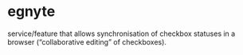 # egnyte
service/feature that allows synchronisation of checkbox statuses in a browser (“collaborative editing” of checkboxes).
